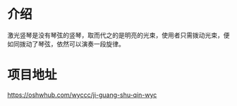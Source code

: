 # 介绍
激光竖琴是没有琴弦的竖琴，取而代之的是明亮的光束，使用者只需拨动光束，便如同拨动了琴弦，依然可以演奏一段旋律。

# 项目地址
https://oshwhub.com/wyccc/ji-guang-shu-qin-wyc

